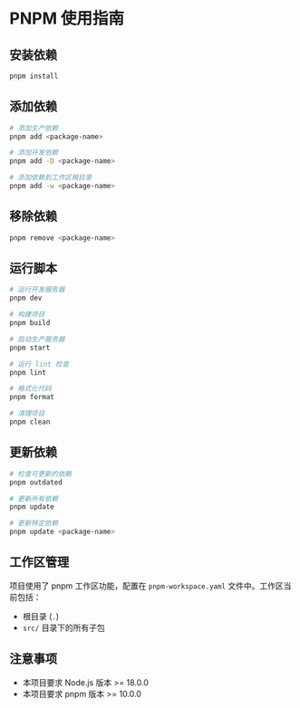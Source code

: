 # PNPM 使用指南

## 安装依赖
```bash
pnpm install
```

## 添加依赖
```bash
# 添加生产依赖
pnpm add <package-name>

# 添加开发依赖
pnpm add -D <package-name>

# 添加依赖到工作区根目录
pnpm add -w <package-name>
```

## 移除依赖
```bash
pnpm remove <package-name>
```

## 运行脚本
```bash
# 运行开发服务器
pnpm dev

# 构建项目
pnpm build

# 启动生产服务器
pnpm start

# 运行 lint 检查
pnpm lint

# 格式化代码
pnpm format

# 清理项目
pnpm clean
```

## 更新依赖
```bash
# 检查可更新的依赖
pnpm outdated

# 更新所有依赖
pnpm update

# 更新特定依赖
pnpm update <package-name>
```

## 工作区管理
项目使用了 pnpm 工作区功能，配置在 `pnpm-workspace.yaml` 文件中。工作区当前包括：
- 根目录 (`.`)
- `src/` 目录下的所有子包

## 注意事项
- 本项目要求 Node.js 版本 >= 18.0.0
- 本项目要求 pnpm 版本 >= 10.0.0 